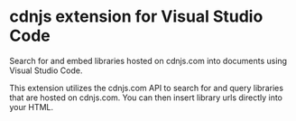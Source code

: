 # cdnjs extension for Visual Studio Code

Search for and embed libraries hosted on cdnjs.com into documents using Visual Studio Code.

This extension utilizes the cdnjs.com API to search for and query libraries that are hosted on cdnjs.com. You can then insert library urls directly into your HTML.